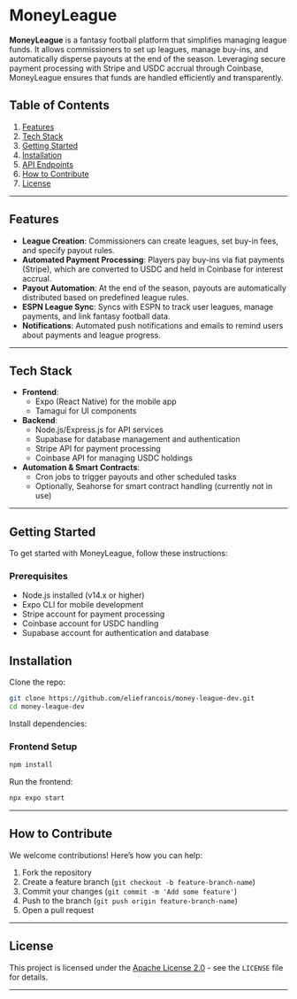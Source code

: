 

# **MoneyLeague**

**MoneyLeague** is a fantasy football platform that simplifies managing league funds. It allows commissioners to set up leagues, manage buy-ins, and automatically disperse payouts at the end of the season. Leveraging secure payment processing with Stripe and USDC accrual through Coinbase, MoneyLeague ensures that funds are handled efficiently and transparently.

## **Table of Contents**
1. [Features](#features)
2. [Tech Stack](#tech-stack)
3. [Getting Started](#getting-started)
4. [Installation](#installation)
5. [API Endpoints](#api-endpoints)
6. [How to Contribute](#how-to-contribute)
7. [License](#license)

---

## **Features**

- **League Creation**: Commissioners can create leagues, set buy-in fees, and specify payout rules.
- **Automated Payment Processing**: Players pay buy-ins via fiat payments (Stripe), which are converted to USDC and held in Coinbase for interest accrual.
- **Payout Automation**: At the end of the season, payouts are automatically distributed based on predefined league rules.
- **ESPN League Sync**: Syncs with ESPN to track user leagues, manage payments, and link fantasy football data.
- **Notifications**: Automated push notifications and emails to remind users about payments and league progress.

---

## **Tech Stack**

- **Frontend**: 
  - Expo (React Native) for the mobile app
  - Tamagui for UI components
- **Backend**:
  - Node.js/Express.js for API services
  - Supabase for database management and authentication
  - Stripe API for payment processing
  - Coinbase API for managing USDC holdings
- **Automation & Smart Contracts**:
  - Cron jobs to trigger payouts and other scheduled tasks
  - Optionally, Seahorse for smart contract handling (currently not in use)

---

## **Getting Started**

To get started with MoneyLeague, follow these instructions:

### **Prerequisites**
- Node.js installed (v14.x or higher)
- Expo CLI for mobile development
- Stripe account for payment processing
- Coinbase account for USDC handling
- Supabase account for authentication and database

<!-- ### **Environment Variables**

You'll need to set up environment variables for the following keys in a `.env` file:

```
STRIPE_API_KEY=<your_stripe_api_key>
COINBASE_API_KEY=<your_coinbase_api_key>
SUPABASE_URL=<your_supabase_url>
SUPABASE_KEY=<your_supabase_key>
ESPN_S2=<user_espn_s2_token>
SWID=<user_swid_token>
```

--- -->

## **Installation**

Clone the repo:

```bash
git clone https://github.com/eliefrancois/money-league-dev.git
cd money-league-dev
```

Install dependencies:

<!-- ### **Backend Setup**

```bash
cd backend
npm install
``` -->

<!-- Run the backend server:

```bash
npm start
``` -->

### **Frontend Setup**

```bash
npm install
```

Run the frontend:

```bash
npx expo start
```

---

<!-- ## **API Endpoints**

Here are a few key API endpoints:

### **POST** `/league/create`
- **Description**: Create a new league with specified buy-in fee and payout rules.
- **Body Parameters**:
  ```json
  {
    "leagueName": "string",
    "buyInFee": "number",
    "payoutRules": "object",
    "leagueSize": "number"
  }
  ```

### **GET** `/league/status`
- **Description**: Get the current status of a league (number of payments completed, remaining members).
- **Response**:
  ```json
  {
    "leagueName": "string",
    "membersPaid": "number",
    "membersRemaining": "number"
  }
  ```

### **POST** `/payout/trigger`
- **Description**: Triggers the payout process when the league concludes, and distributes winnings to the appropriate users.

--- -->

## **How to Contribute**

We welcome contributions! Here’s how you can help:

1. Fork the repository
2. Create a feature branch (`git checkout -b feature-branch-name`)
3. Commit your changes (`git commit -m 'Add some feature'`)
4. Push to the branch (`git push origin feature-branch-name`)
5. Open a pull request

---

## **License**

This project is licensed under the [Apache License 2.0](https://opensource.org/licenses/Apache-2.0) - see the `LICENSE` file for details.

---